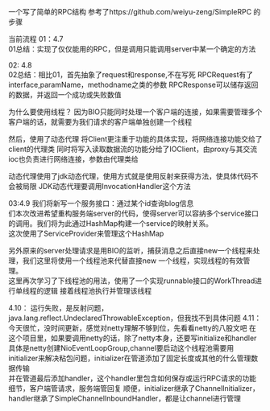 一个写了简单的RPC结构
参考了https://github.com/weiyu-zeng/SimpleRPC 的步骤

当前流程
01：4.7  
01总结：实现了仅仅能用的RPC，但是调用只能调用server中某一个确定的方法

02: 4.8  
02总结：相比01，首先抽象了request和response,不在写死
RPCRequest有了interface,paramName，methodname之类的参数
RPCResponse可以储存返回的数据，并返回一个成功或失败数值

为什么要使用线程？
因为BIO只能同时处理一个客户端的连接，如果需要管理多个客户端的话，就需要为我们请求的客户端单独创建一个线程


然后，使用了动态代理
将Client更注重于功能的具体实现，将网络连接功能交给了client的代理类
同时将写入读取数据流的功能分给了IOClient，由proxy与其交流
ioc也负责进行网络连接，参数由代理类给


动态代理使用了jdk动态代理，使用方式就是使用反射来获得方法，使具体代码不会被局限
JDK动态代理要调用InvocationHandler这个方法

03:4.9
我们将新写一个服务接口：通过某个id查询blog信息  
们本次改进希望重构服务端server的代码，使得server可以容纳多个service接口的调用。我们将为此通过HashMap构建一个service的映射关系。  
这次使用了ServiceProvider来管理这个HashMap  

另外原来的server处理请求是用BIO的监听，捕获消息之后直接new一个线程来处理，我们这里将使用一个线程池来代替直接new 一个线程，实现线程的有效管理。  
这里再次学习了下线程池的用法，使用了一个实现runnable接口的WorkThread进行单线程的逻辑
接着线程池执行并管理该线程

4.10：
运行失败，是反射问题，java.lang.reflect.UndeclaredThrowableException，但我找不到具体问题
4.11：
今天很忙，没时间更新，感觉对netty理解不够到位，先看看netty的八股文吧
在这个项目里，如果要调用netty的话，除了netty本身，还要写initialize和handler
具体是netty创建NioEventLoopGroup,channel要启动这个线程池需要用initializer来解决粘包问题，initializer在管道添加了固定长度或其他的什么管理数据传输  
并在管道最后添加handler，这个handler里包含如何保存或运行RPC请求的功能细节，客户端管请求，服务端管回复
顺便，initializer继承了ChannelInitializer，handler继承了SimpleChannelInboundHandler，都是让channel进行管理
